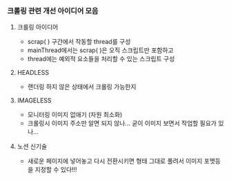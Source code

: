 
### 크롤링 관련 개선 아이디어 모음

1. 크롤링 아이디어
	- scrap( ) 구간에서 작동할 thread를 구성
	- mainThread에서는 scrap( )은 오직 스크립트만 포함하고
	- thread에는 예외적 요소들을 처리할 수 있는 스크립트 구성

2. HEADLESS
	- 랜더링 하지 않은 상태에서 크롤링 가능한지

3. IMAGELESS
	- 모니터링 이미지 없애기 (자원 최소화)
	- 크롤링시 이미지 주소만 알면 되지 않나... 굳이 이미지 보면서 작업할 필요가 있나...

4. 노션 신기술
	- 새로운 페이지에 넣어놓고 다시 전환시키면 형태 그대로 풀려서 이미지 포멧등을 지정할 수 있다!!!